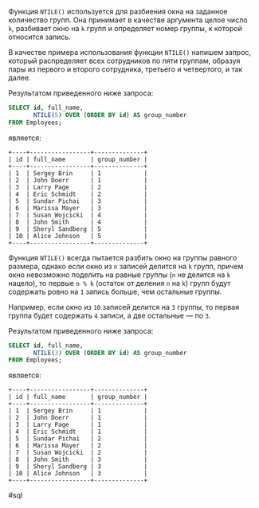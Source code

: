 

Функция `NTILE()` используется для разбиения окна на заданное количество групп. Она принимает в качестве аргумента целое число `k`, разбивает окно на `k` групп и определяет номер группы, к которой относится запись.

В качестве примера использования функции `NTILE()` напишем запрос, который распределяет всех сотрудников по пяти группам, образуя пары из первого и второго сотрудника, третьего и четвертого, и так далее.

Результатом приведенного ниже запроса:

```sql
SELECT id, full_name,
       NTILE(5) OVER (ORDER BY id) AS group_number
FROM Employees;
```

является:

```no-highlight
+----+-----------------+--------------+
| id | full_name       | group_number |
+----+-----------------+--------------+
| 1  | Sergey Brin     | 1            |
| 2  | John Doerr      | 1            |
| 3  | Larry Page      | 2            |
| 4  | Eric Schmidt    | 2            |
| 5  | Sundar Pichai   | 3            |
| 6  | Marissa Mayer   | 3            |
| 7  | Susan Wojcicki  | 4            |
| 8  | John Smith      | 4            |
| 9  | Sheryl Sandberg | 5            |
| 10 | Alice Johnson   | 5            |
+----+-----------------+--------------+
```

Функция `NTILE()` всегда пытается разбить окно на группы равного размера, однако если окно из `n` записей делится на `k` групп, причем окно невозможно поделить на равные группы (`n` не делится на `k` нацело), то первые `n % k` (остаток от деления `n` на `k`) групп будут содержать ровно на `1` запись больше, чем остальные группы.

Например, если окно из `10` записей делится на `3` группы, то первая группа будет содержать `4` записи, а две остальные — по `3`.

Результатом приведенного ниже запроса:

```sql
SELECT id, full_name,
       NTILE(3) OVER (ORDER BY id) AS group_number
FROM Employees;
```

является:

```no-highlight
+----+-----------------+--------------+
| id | full_name       | group_number |
+----+-----------------+--------------+
| 1  | Sergey Brin     | 1            |
| 2  | John Doerr      | 1            |
| 3  | Larry Page      | 1            |
| 4  | Eric Schmidt    | 1            |
| 5  | Sundar Pichai   | 2            |
| 6  | Marissa Mayer   | 2            |
| 7  | Susan Wojcicki  | 2            |
| 8  | John Smith      | 3            |
| 9  | Sheryl Sandberg | 3            |
| 10 | Alice Johnson   | 3            |
+----+-----------------+--------------+
```

#sql 